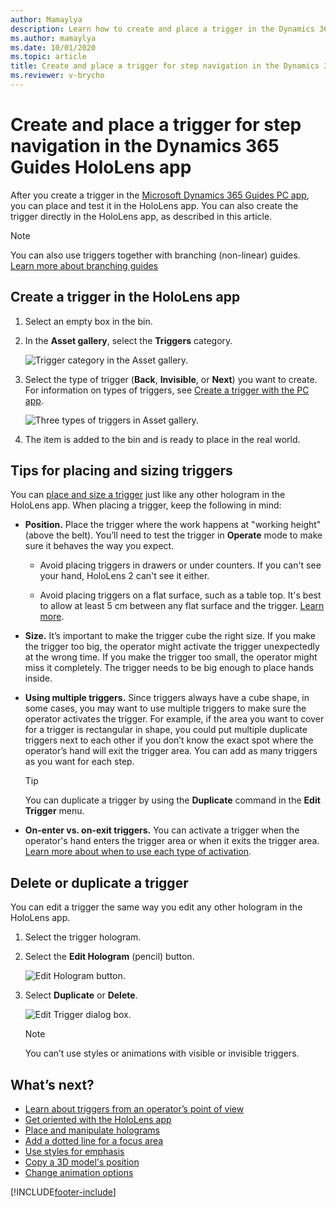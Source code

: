 ```yaml
---
author: Mamaylya
description: Learn how to create and place a trigger in the Dynamics 365 Guides HoloLens app to automatically advance the operator to the next step based on detection of their hands in HoloLens 2.
ms.author: mamaylya
ms.date: 10/01/2020
ms.topic: article
title: Create and place a trigger for step navigation in the Dynamics 365 Guides HoloLens app
ms.reviewer: v-brycho
---
```


# Create and place a trigger for step navigation in the Dynamics 365 Guides HoloLens app

After you create a trigger in the [Microsoft Dynamics 365 Guides PC app](pc-app-trigger.md), you can place and test it in the HoloLens app. You can also create the trigger directly in the HoloLens app, as described in this article. 

> [!NOTE]
> You can also use triggers together with branching (non-linear) guides. [Learn more about branching guides](pc-app-branching.md)

## Create a trigger in the HoloLens app

1. Select an empty box in the bin.

2. In the **Asset gallery**, select the **Triggers** category.

    ![Trigger category in the Asset gallery.](media/trigger-category-hololens-app.PNG "Trigger category in the Asset gallery")

3. Select the type of trigger (**Back**, **Invisible**, or **Next**) you want to create. For information on types of triggers, see [Create a trigger with the PC app](pc-app-trigger.md).

    ![Three types of triggers in Asset gallery.](media/triggers-asset-gallery.PNG "Three types of triggers in Asset gallery")
 
3. The item is added to the bin and is ready to place in the real world.

## Tips for placing and sizing triggers

You can [place and size a trigger](hololens-app-orientation.md#place-your-holograms) just like any other hologram in the HoloLens app. When placing a trigger, keep the following in mind:

- **Position.** Place the trigger where the work happens at "working height" (above the belt). You’ll need to test the trigger in **Operate** mode to make sure it behaves the way you expect.

   - Avoid placing triggers in drawers or under counters. If you can't see your hand, HoloLens 2 can't see it either. 

   - Avoid placing triggers on a flat surface, such as a table top. It's best to allow at least 5 cm between any flat surface and the trigger. [Learn more](/hololens/hololens-troubleshooting#hololens-doesnt-respond-to-hand-input).

- **Size.** It’s important to make the trigger cube the right size. If you make the trigger too big, the operator might activate the trigger unexpectedly at the wrong time. If you make the trigger too small, the operator might miss it completely. The trigger needs to be big enough to place hands inside. 

- **Using multiple triggers.** Since triggers always have a cube shape, in some cases, you may want to use multiple triggers to make sure the operator activates the trigger. For example, if the area you want to cover for a trigger is rectangular in shape, you could put multiple duplicate triggers next to each other if you don’t know the exact spot where the operator’s hand will exit the trigger area. You can add as many triggers as you want for each step.

    > [!TIP]
    > You can duplicate a trigger by using the **Duplicate** command in the **Edit Trigger** menu.

- **On-enter vs. on-exit triggers.** You can activate a trigger when the operator's hand enters the trigger area or when it exits the trigger area. [Learn more about when to use each type of activation](pc-app-trigger.md).

## Delete or duplicate a trigger

You can edit a trigger the same way you edit any other hologram in the HoloLens app.

1. Select the trigger hologram.

2. Select the **Edit Hologram** (pencil) button.

    ![Edit Hologram button.](media/edit-hologram.png "Edit Hologram button")
 
3. Select **Duplicate** or **Delete**.

    ![Edit Trigger dialog box.](media/trigger-edit.PNG "Edit Trigger dialog box")
 
    > [!NOTE]
    > You can’t use styles or animations with visible or invisible triggers.

## What’s next?

- [Learn about triggers from an operator’s point of view](hololens-app-orientation.md)
- [Get oriented with the HoloLens app](hololens-app-orientation.md)
- [Place and manipulate holograms](hololens-app-place-holograms.md)
- [Add a dotted line for a focus area](hololens-app-dotted-line.md)
- [Use styles for emphasis](hololens-app-styles.md)
- [Copy a 3D model's position](hololens-app-copy-3D-model-position.md)
- [Change animation options](hololens-app-animations.md)



[!INCLUDE[footer-include](../includes/footer-banner.md)]
